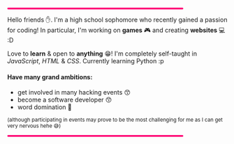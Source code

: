 
<hr style='width:80%;text-align:center;height:4px;border-radius:10px;background-color:rgb(255, 0, 119);'>
<p>Hello friends ✋. I'm a high school sophomore who recently gained a passion for coding! In particular, I'm working on <b>games</b> 🎮 and creating <b>websites</b> 💻 :D</p>
<p>Love to <b>learn</b> & open to <b>anything</b> 😁! I'm completely self-taught in <i>JavaScript</i>, <i>HTML</i> & <i>CSS</i>. Currently learning Python :p</p>
<h4>Have many grand ambitions:</h4>
<ul>
  <li>get involved in many hacking events 😙</li>
  <li>become a software developer 😙</li>
  <li>word domination 🙂</li>
</ul>
<sub>(although participating in events may prove to be the most challenging for me as I can get very nervous hehe 😅)</sub>
<hr style='width:80%;text-align:center;height:4px;border-radius:10px;background-color:rgb(255, 0, 119);'>
